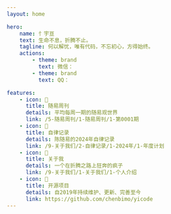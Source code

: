 ```yaml
---
layout: home

hero:
    name: 忄宇亘
    text: 生命不息，折腾不止。
    tagline: 何以解忧，唯有代码，不忘初心，方得始终。
    actions:
        - theme: brand
          text: 微信：
        - theme: brand
          text: QQ：

features:
    - icon: 🍓
      title: 随易周刊
      details: 平均每周一期的随易观世界
      link: /5-随易周刊/1-随易周刊/1-第0001期
    - icon: 🍄
      title: 自律记录
      details: 陈随易的2024年自律记录
      link: /9-关于我们/2-自律记录/1-2024年/1-年度计划
    - icon: 🍒
      title: 关于我
      details: 一个在折腾之路上狂奔的疯子
      link: /9-关于我们/1-关于我们/1-个人介绍
    - icon: 🚀
      title: 开源项目
      details: 自2019年持续维护、更新、完善至今
      link: https://github.com/chenbimo/yicode
---
```


<!-- <homeMore></homeMore> -->
